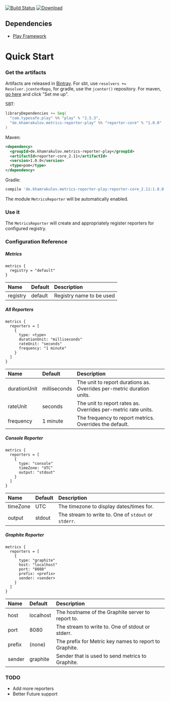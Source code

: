 [![Build Status](https://travis-ci.org/htimur/metrics-reporter-play.svg?branch=master)](https://travis-ci.org/htimur/metrics-reporter-play)
[![Download](https://api.bintray.com/packages/htimur/maven/metrics-reporter-play/images/download.svg) ](https://bintray.com/htimur/maven/metrics-reporter-play/_latestVersion)

## Dependencies

* [Play Framework](https://github.com/playframework/playframework)

# Quick Start

### Get the artifacts

Artifacts are released in [Bintray](https://bintray.com/). For sbt, use `resolvers += Resolver.jcenterRepo`, for gradle, use the `jcenter()` repository. For maven, [go here](https://bintray.com/htimur/maven/metrics-annotaion-play) and click "Set me up".

SBT:

```scala
libraryDependencies += Seq(
  "com.typesafe.play" %% "play" % "2.5.3",
  "de.khamrakulov.metrics-reporter-play" %% "reporter-core" % "1.0.0"
)
```

Maven:
```xml
<dependency>
  <groupId>de.khamrakulov.metrics-reporter-play</groupId>
  <artifactId>reporter-core_2.11</artifactId>
  <version>1.0.0</version>
  <type>pom</type>
</dependency>
```

Gradle:
```groovy
compile 'de.khamrakulov.metrics-reporter-play:reporter-core_2.11:1.0.0'
```

The module `MetricsReporter` will be automatically enabled.

### Use it

The `MetricsReporter` will create and appropriately register reporters for configured registry.

### Configuration Reference

##### Metrics

```hocon
metrics {
  registry = "default"
}
```

| Name     | Default | Description              |
| :---     | :---    | :---                     |
| registry | default | Registry name to be used |


##### All Reporters
```hocon
metrics {
  reporters = [
    {
      type: <type>
      durationUnit: "milliseconds"
      rateUnit: "seconds"
      frequency: "1 minute"
    }
  ]
}
```

| Name         | Default      | Description                                                           |
| :---         | :---         | :---                                                                  |
| durationUnit | milliseconds | The unit to report durations as. Overrides per-metric duration units. |
| rateUnit     | seconds      | The unit to report rates as. Overrides per-metric rate units.         |
| frequency    | 1 minute     | The frequency to report metrics. Overrides the default.               |

##### Console Reporter

```hocon
metrics {
  reporters = [
    {
      type: "console"
      timeZone: "UTC"
      output: "stdout"
    }
  ]
}
```

| Name     | Default | Description                                          |
| :---     | :---    | :---                                                 |
| timeZone | UTC     | The timezone to display dates/times for.             |
| output   | stdout  | The stream to write to. One of `stdout` or `stderr`. |

##### Graphite Reporter

```hocon
metrics {
  reporters = [
    {
      type: "graphite"
      host: "localhost"
      port: "8080"
      prefix: <prefix>
      sender: <sender>
    }
  ]
}
```

| Name     | Default   | Description                                            |
| :---     | :---      | :---                                                   |
| host     | localhost | The hostname of the Graphite server to report to.      |
| port     | 8080      | The stream to write to. One of stdout or stderr.       |
| prefix   | (none)    | The prefix for Metric key names to report to Graphite. |
| sender   | graphite  | Sender that is used to send metrics to Graphite.       |

### TODO

* Add more reporters
* Better Future support